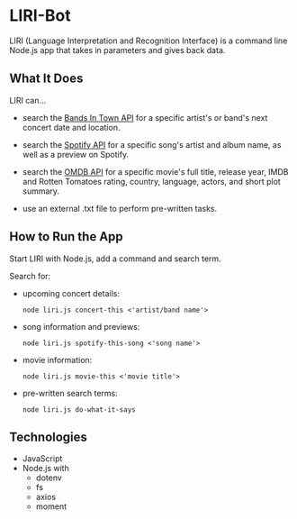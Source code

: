 # LIRI-Bot

LIRI (Language Interpretation and Recognition Interface) is a command line Node.js app that takes in parameters and gives back data.

## What It Does

LIRI can...

* search the [Bands In Town API](https://artists.bandsintown.com/support/bandsintown-api) for a specific artist's or band's next concert date and location.

* search the [Spotify API](https://developer.spotify.com/documentation/web-api/) for a specific song's artist and album name, as well as a preview on Spotify.

* search the [OMDB API](http://github.com) for a specific movie's full title, release year, IMDB and Rotten Tomatoes rating, country, language, actors, and short plot summary.

* use an external .txt file to perform pre-written tasks.

## How to Run the App

Start LIRI with Node.js, add a command and search term.

Search for:

* upcoming concert details:
    ```
    node liri.js concert-this <'artist/band name'>
    ```

* song information and previews:
    ```
    node liri.js spotify-this-song <'song name'>
    ```

*  movie information:
    ```
    node liri.js movie-this <'movie title'>
    ```

* pre-written search terms:
    ```
    node liri.js do-what-it-says
    ```

## Technologies

* JavaScript
* Node.js with 
    * dotenv
    * fs
    * axios
    * moment
